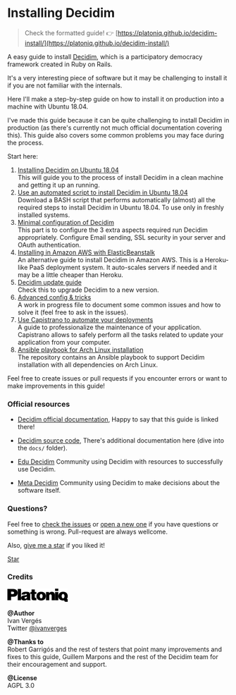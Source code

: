 Installing Decidim
==================

> Check the formatted guide!
> 👉 [https://platoniq.github.io/decidim-install/](https://platoniq.github.io/decidim-install/)


A easy guide to install [Decidim](https://github.com/decidim/decidim), which is a participatory democracy framework created in Ruby on Rails.

It's a very interesting piece of software but it may be challenging to install it if you are not familiar with the internals.

Here I'll make a step-by-step guide on how to install it on production into a machine with Ubuntu 18.04.

I've made this guide because it can be quite challenging to install Decidim in production (as there's currently not much official documentation covering this). This guide also covers some common problems you may face during the process.

Start here:

1. [Installing Decidim on Ubuntu 18.04](decidim-bionic.md)<br>This will guide you to the process of install Decidim in a clean machine and getting it up an running.
1. [Use an automated script to install Decidim in Ubuntu 18.04](script/README.md)<br>Download a BASH script that performs automatically (almost) all the required steps to install Decidim in Ubuntu 18.04. To use only in freshly installed systems.
1. [Minimal configuration of Decidim](basic-config.md)<br>This part is to configure the 3 extra aspects required run Decidim appropriately. Configure Email sending, SSL security in your server and OAuth authentication.
1. [Installing in Amazon AWS with ElasticBeanstalk](decidim-aws.md)<br>An alternative guide to install Decidim in Amazon AWS. This is a Heroku-like PaaS deployment system. It auto-scales servers if needed and it may be a little cheaper than Heroku.
1. [Decidim update guide](decidim-update.md)<br>Check this to upgrade Decidim to a new version.
1. [Advanced config & tricks](advanced-config.md)<br>A work in progress file to document some common issues and how to solve it (feel free to ask in the issues).
1. [Use Capistrano to automate your deployments](advanced-deploy.md)<br>A guide to professionalize the maintenance of your application. Capistrano allows to safely perform all the tasks related to update your application from your computer.
1. [Ansible playbook for Arch Linux installation](https://github.com/JuliusTZM/decidim_on_arch)<br>The repository contains an Ansible playbook to support Decidim installation with all dependencies on Arch Linux.

Feel free to create issues or pull requests if you encounter errors or want to make improvements in this guide!


### Official resources

- [Decidim official documentation](https://decidim.org/docs/), Happy to say that this guide is linked there!

- [Decidim source code](https://github.com/decidim/decidim), There's additional documentation here (dive into the `docs/` folder).

- [Edu Decidim](https://edu.decidim.org/) Community using Decidim with resources to successfully use Decidim.

- [Meta Decidim](https://meta.decidim.org) Community using Decidim to make decisions about the software itself.

### Questions?

Feel free to [check the issues](https://github.com/Platoniq/decidim-install/issues) or [open a new one](https://github.com/Platoniq/decidim-install/issues/new) if you have questions or something is wrong. Pull-request are always wellcome.

Also, [give me a star](https://github.com/Platoniq/decidim-install) if you liked it!

<a class="github-button" href="https://github.com/Platoniq/decidim-install" data-icon="octicon-star" data-size="large" data-show-count="true" aria-label="Star Platoniq/decidim-install on GitHub">Star</a>

### Credits

![Platoniq logo](assets/platoniq-logo.png)

**@Author**<br>
Ivan Vergés<br>
Twitter [@ivanverges](https://twitter.com/ivanverges)

**@Thanks to**<br>
Robert Garrigós and the rest of testers that point many improvements and fixes to this guide, Guillem Marpons and the rest of the Decidim team for their encouragement and support.

**@License**<br>
AGPL 3.0
